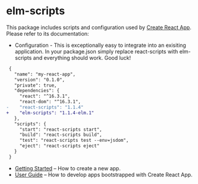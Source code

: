 # elm-scripts


This package includes scripts and configuration used by [Create React App](https://github.com/facebookincubator/create-react-app).<br>
Please refer to its documentation:

* Configuration  - This is exceptionally easy to integrate into an exisiting application. In your package.json simply replace react-scripts with elm-scripts and everything should work. Good luck!

```diff
 {
   "name": "my-react-app",
   "version": "0.1.0",
   "private": true,
   "dependencies": {
     "react": "^16.3.1",
     "react-dom": "^16.3.1",
-    "react-scripts": "1.1.4"
+    "elm-scripts": "1.1.4-elm.1"
   },
   "scripts": {
     "start": "react-scripts start",
     "build": "react-scripts build",
     "test": "react-scripts test --env=jsdom",
     "eject": "react-scripts eject"
   }
 }
```


* [Getting Started](https://github.com/facebookincubator/create-react-app/blob/master/README.md#getting-started) – How to create a new app.
* [User Guide](https://github.com/facebookincubator/create-react-app/blob/master/packages/react-scripts/template/README.md) – How to develop apps bootstrapped with Create React App.
